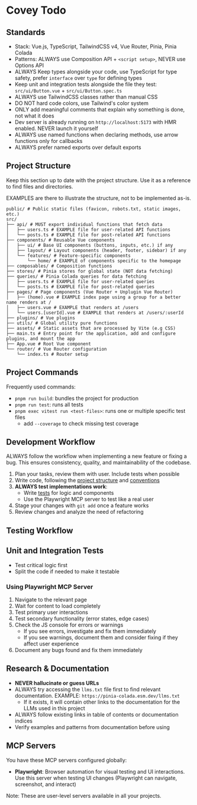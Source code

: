 # Covey Todo

## Standards

- Stack: Vue.js, TypeScript, TailwindCSS v4, Vue Router, Pinia, Pinia Colada
- Patterns: ALWAYS use Composition API + `<script setup>`, NEVER use Options API
- ALWAYS Keep types alongside your code, use TypeScript for type safety, prefer `interface` over `type` for defining types
- Keep unit and integration tests alongside the file they test: `src/ui/Button.vue` + `src/ui/Button.spec.ts`
- ALWAYS use TailwindCSS classes rather than manual CSS
- DO NOT hard code colors, use Tailwind's color system
- ONLY add meaningful comments that explain why something is done, not what it does
- Dev server is already running on `http://localhost:5173` with HMR enabled. NEVER launch it yourself
- ALWAYS use named functions when declaring methods, use arrow functions only for callbacks
- ALWAYS prefer named exports over default exports

## Project Structure

Keep this section up to date with the project structure. Use it as a reference to find files and directories.

EXAMPLES are there to illustrate the structure, not to be implemented as-is.

```
public/ # Public static files (favicon, robots.txt, static images, etc.)
src/
├── api/ # MUST export individual functions that fetch data
│   ├── users.ts # EXAMPLE file for user-related API functions
│   └── posts.ts # EXAMPLE file for post-related API functions
├── components/ # Reusable Vue components
│   ├── ui/ # Base UI components (buttons, inputs, etc.) if any
│   ├── layout/ # Layout components (header, footer, sidebar) if any
│   └── features/ # Feature-specific components
│       └── home/ # EXAMPLE of components specific to the homepage
├── composables/ # Composition functions
├── stores/ # Pinia stores for global state (NOT data fetching)
├── queries/ # Pinia Colada queries for data fetching
│   ├── users.ts # EXAMPLE file for user-related queries
│   └── posts.ts # EXAMPLE file for post-related queries
├── pages/ # Page components (Vue Router + Unplugin Vue Router)
│   ├── (home).vue # EXAMPLE index page using a group for a better name renders at /
│   ├── users.vue # EXAMPLE that renders at /users
│   └── users.[userId].vue # EXAMPLE that renders at /users/:userId
├── plugins/ # Vue plugins
├── utils/ # Global utility pure functions
├── assets/ # Static assets that are processed by Vite (e.g CSS)
├── main.ts # Entry point for the application, add and configure plugins, and mount the app
├── App.vue # Root Vue component
└── router/ # Vue Router configuration
    └── index.ts # Router setup
```

## Project Commands

Frequently used commands:

- `pnpm run build`: bundles the project for production
- `pnpm run test`: runs all tests
- `pnpm exec vitest run <test-files>`: runs one or multiple specific test files
  - add `--coverage` to check missing test coverage

## Development Workflow

ALWAYS follow the workflow when implementing a new feature or fixing a bug. This ensures consistency, quality, and maintainability of the codebase.

1. Plan your tasks, review them with user. Include tests when possible
2. Write code, following the [project structure](#project-structure) and [conventions](#standards)
3. **ALWAYS test implementations work**:
   - Write [tests](#using-playwright-mcp-server) for logic and components
   - Use the Playwright MCP server to test like a real user
4. Stage your changes with `git add` once a feature works
5. Review changes and analyze the need of refactoring

## Testing Workflow

## Unit and Integration Tests

- Test critical logic first
- Split the code if needed to make it testable

### Using Playwright MCP Server

1. Navigate to the relevant page
2. Wait for content to load completely
3. Test primary user interactions
4. Test secondary functionality (error states, edge cases)
5. Check the JS console for errors or warnings
   - If you see errors, investigate and fix them immediately
   - If you see warnings, document them and consider fixing if they affect user experience
6. Document any bugs found and fix them immediately

## Research & Documentation

- **NEVER hallucinate or guess URLs**
- ALWAYS try accessing the `llms.txt` file first to find relevant documentation. EXAMPLE: `https://pinia-colada.esm.dev/llms.txt`
  - If it exists, it will contain other links to the documentation for the LLMs used in this project
- ALWAYS follow existing links in table of contents or documentation indices
- Verify examples and patterns from documentation before using

## MCP Servers

You have these MCP servers configured globally:

- **Playwright**: Browser automation for visual testing and UI interactions. Use this server when testing UI changes (Playwright can navigate, screenshot, and interact)

Note: These are user-level servers available in all your projects.
